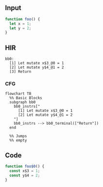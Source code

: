 
## Input

```javascript
function foo() {
  let x = 1;
  let y = 2;
}

```

## HIR

```
bb0:
  [1] Let mutate x$3_@0 = 1
  [2] Let mutate y$4_@1 = 2
  [3] Return

```

### CFG

```mermaid
flowchart TB
  %% Basic Blocks
  subgraph bb0
    bb0_instrs["
      [1] Let mutate x$3_@0 = 1
      [2] Let mutate y$4_@1 = 2
    "]
    bb0_instrs --> bb0_terminal(["Return"])
  end

  %% Jumps
  %% empty
```

## Code

```javascript
function foo$0() {
  const x$3 = 1;
  const y$4 = 2;
}

```
      